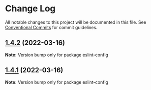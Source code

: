 # Change Log

All notable changes to this project will be documented in this file.
See [Conventional Commits](https://conventionalcommits.org) for commit guidelines.

## [1.4.2](https://github.com/depeng9527/eslint-config/compare/v1.4.1...v1.4.2) (2022-03-16)

**Note:** Version bump only for package eslint-config





## [1.4.1](https://github.com/depeng9527/eslint-config/compare/v1.4.0...v1.4.1) (2022-03-16)

**Note:** Version bump only for package eslint-config
